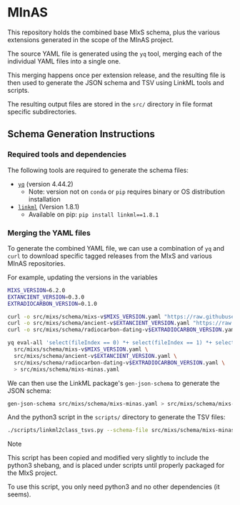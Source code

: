 # MInAS

This repository holds the combined base MIxS schema, plus the various extensions generated in the scope of the MInAS project.

The source YAML file is generated using the `yq` tool, merging each of the individual YAML files into a single one.

This merging happens once per extension release, and the resulting file is then used to generate the JSON schema and TSV using LinkML tools and scripts.

The resulting output files are stored in the `src/` directory in file format specific subdirectories.

## Schema Generation Instructions

### Required tools and dependencies

The following tools are required to generate the schema files:

- [`yq`](https://github.com/mikefarah/yq/?tab=readme-ov-file#install) (version 4.44.2)
  - Note: version not on `conda` or `pip` requires binary or OS distribution installation
- [`linkml`](https://github.com/linkml/linkml) (Version 1.8.1)
  - Available on pip: `pip install linkml==1.8.1`

### Merging the YAML files

To generate the combined YAML file, we can use a combination of `yq` and `curl` to download specific tagged releases from the MIxS and various MInAS repositories.

For example, updating the versions in the variables

```bash
MIXS_VERSION=6.2.0
EXTANCIENT_VERSION=0.3.0
EXTRADIOCARBON_VERSION=0.1.0

curl -o src/mixs/schema/mixs-v$MIXS_VERSION.yaml "https://raw.githubusercontent.com/GenomicsStandardsConsortium/mixs/v$MIXS_VERSION/src/mixs/schema/mixs.yaml" ## Base MIxS schema
curl -o src/mixs/schema/ancient-v$EXTANCIENT_VERSION.yaml "https://raw.githubusercontent.com/MIxS-MInAS/extension-ancient/v$EXTANCIENT_VERSION/src/mixs/schema/ancient.yml" ## Ancient DNA extension
curl -o src/mixs/schema/radiocarbon-dating-v$EXTRADIOCARBON_VERSION.yaml "https://raw.githubusercontent.com/MIxS-MInAS/extension-radiocarbon-dating/v$EXTRADIOCARBON_VERSION/src/mixs/schema/radiocarbon-dating.yml" ## Radiocarbon extension

yq eval-all 'select(fileIndex == 0) *+ select(fileIndex == 1) *+ select(fileIndex == 2)' \
  src/mixs/schema/mixs-v$MIXS_VERSION.yaml \
  src/mixs/schema/ancient-v$EXTANCIENT_VERSION.yaml \
  src/mixs/schema/radiocarbon-dating-v$EXTRADIOCARBON_VERSION.yaml \
  > src/mixs/schema/mixs-minas.yaml
```

We can then use the LinkML package's `gen-json-schema` to generate the JSON schema:

```bash
gen-json-schema src/mixs/schema/mixs-minas.yaml > src/mixs/schema/mixs-minas.json
```

And the python3 script in the `scripts/` directory to generate the TSV files:

```bash
./scripts/linkml2class_tsvs.py --schema-file src/mixs/schema/mixs-minas.yaml --output-dir project/class-model-tsvs/
```

> [!Note]
> This script has been copied and modified very slightly to include the python3 shebang, and is placed under scripts until properly packaged for the MIxS project.
>
> To use this script, you only need python3 and no other dependencies (it seems).
